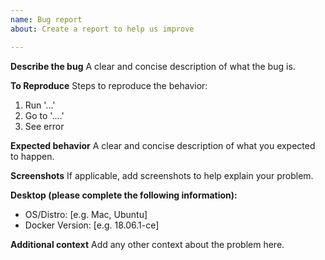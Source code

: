 ```yaml
---
name: Bug report
about: Create a report to help us improve

---
```


**Describe the bug**
A clear and concise description of what the bug is.

**To Reproduce**
Steps to reproduce the behavior:
1. Run '...'
1. Go to '....'
1. See error

**Expected behavior**
A clear and concise description of what you expected to happen.

**Screenshots**
If applicable, add screenshots to help explain your problem.

**Desktop (please complete the following information):**
 - OS/Distro: [e.g. Mac, Ubuntu]
 - Docker Version: [e.g. 18.06.1-ce]

**Additional context**
Add any other context about the problem here.

